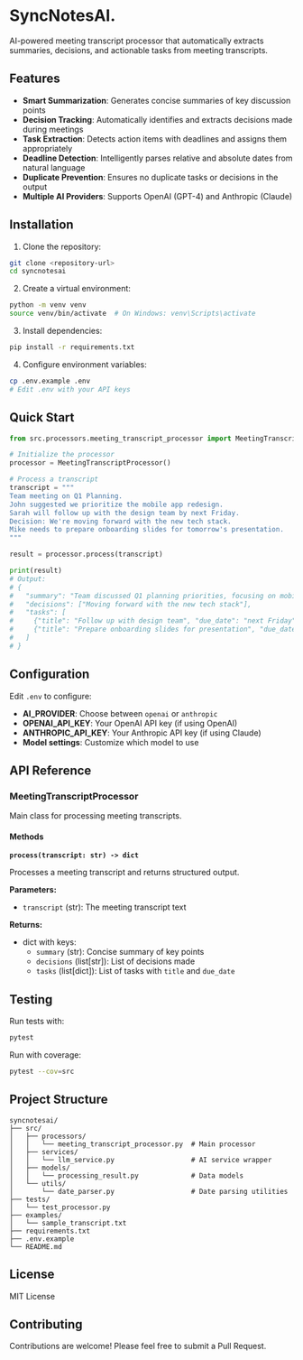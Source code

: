 # SyncNotesAI.

AI-powered meeting transcript processor that automatically extracts summaries, decisions, and actionable tasks from meeting transcripts.

## Features

- **Smart Summarization**: Generates concise summaries of key discussion points
- **Decision Tracking**: Automatically identifies and extracts decisions made during meetings
- **Task Extraction**: Detects action items with deadlines and assigns them appropriately
- **Deadline Detection**: Intelligently parses relative and absolute dates from natural language
- **Duplicate Prevention**: Ensures no duplicate tasks or decisions in the output
- **Multiple AI Providers**: Supports OpenAI (GPT-4) and Anthropic (Claude)

## Installation

1. Clone the repository:
```bash
git clone <repository-url>
cd syncnotesai
```

2. Create a virtual environment:
```bash
python -m venv venv
source venv/bin/activate  # On Windows: venv\Scripts\activate
```

3. Install dependencies:
```bash
pip install -r requirements.txt
```

4. Configure environment variables:
```bash
cp .env.example .env
# Edit .env with your API keys
```

## Quick Start

```python
from src.processors.meeting_transcript_processor import MeetingTranscriptProcessor

# Initialize the processor
processor = MeetingTranscriptProcessor()

# Process a transcript
transcript = """
Team meeting on Q1 Planning.
John suggested we prioritize the mobile app redesign.
Sarah will follow up with the design team by next Friday.
Decision: We're moving forward with the new tech stack.
Mike needs to prepare onboarding slides for tomorrow's presentation.
"""

result = processor.process(transcript)

print(result)
# Output:
# {
#   "summary": "Team discussed Q1 planning priorities, focusing on mobile app redesign and new tech stack adoption.",
#   "decisions": ["Moving forward with the new tech stack"],
#   "tasks": [
#     {"title": "Follow up with design team", "due_date": "next Friday"},
#     {"title": "Prepare onboarding slides for presentation", "due_date": "tomorrow"}
#   ]
# }
```

## Configuration

Edit `.env` to configure:

- **AI_PROVIDER**: Choose between `openai` or `anthropic`
- **OPENAI_API_KEY**: Your OpenAI API key (if using OpenAI)
- **ANTHROPIC_API_KEY**: Your Anthropic API key (if using Claude)
- **Model settings**: Customize which model to use

## API Reference

### MeetingTranscriptProcessor

Main class for processing meeting transcripts.

#### Methods

**`process(transcript: str) -> dict`**

Processes a meeting transcript and returns structured output.

**Parameters:**
- `transcript` (str): The meeting transcript text

**Returns:**
- dict with keys:
  - `summary` (str): Concise summary of key points
  - `decisions` (list[str]): List of decisions made
  - `tasks` (list[dict]): List of tasks with `title` and `due_date`

## Testing

Run tests with:
```bash
pytest
```

Run with coverage:
```bash
pytest --cov=src
```

## Project Structure

```
syncnotesai/
├── src/
│   ├── processors/
│   │   └── meeting_transcript_processor.py  # Main processor
│   ├── services/
│   │   └── llm_service.py                   # AI service wrapper
│   ├── models/
│   │   └── processing_result.py             # Data models
│   └── utils/
│       └── date_parser.py                   # Date parsing utilities
├── tests/
│   └── test_processor.py
├── examples/
│   └── sample_transcript.txt
├── requirements.txt
├── .env.example
└── README.md
```

## License

MIT License

## Contributing

Contributions are welcome! Please feel free to submit a Pull Request.
